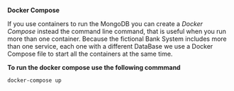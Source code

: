 **Docker Compose**

If you use containers to run the MongoDB you can create a *Docker Compose* instead the command line command, that is useful when you run more than one 
container. Because the fictional Bank System includes more than one service, each one with a different DataBase we use a Docker Compose file to start all the containers at the same time.

**To run the docker compose use the following commmand**

```docker-compose up```
